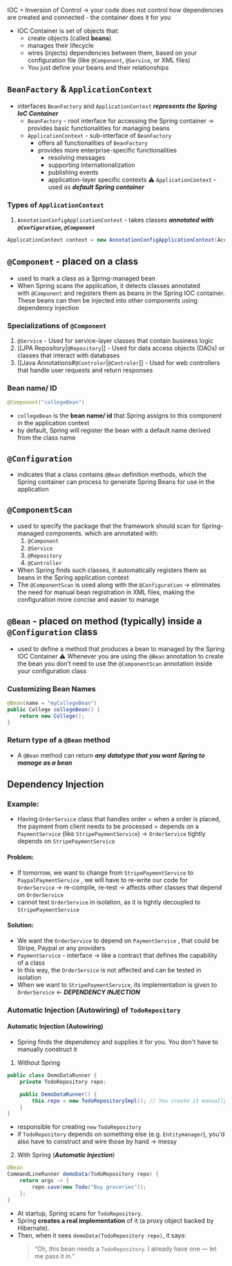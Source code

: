 IOC = Inversion of Control -> your code does not control how dependencies are created and connected - the container does it for you
- IOC Container is set of objects that:
	- create objects (called **beans**)
	- manages their lifecycle
	- wires (injects) dependencies between them, based on your configuration file (like `@Component`, `@Service`, or XML files)
	- You just define your beans and their relationships

## `BeanFactory` & `ApplicationContext`
- interfaces `BeanFactory` and `ApplicationContext` ***represents the Spring IoC Container***
	- `BeanFactory` - root interface for accessing the Spring container -> provides basic functionalities for managing beans
	- `ApplicationContext` - sub-interface of `BeanFactory` 
		- offers all functionalities of `BeanFactory`
		- provides more enterprise-specific functionalities
			- resolving messages
			- supporting internationalization
			- publishing events
			- application-layer specific contexts
	⚠️ `ApplicationContext` - used as ***default Spring container***

### Types of `ApplicationContext`
1. `AnnotationConfigApplicationContext` - takes classes ***annotated with `@Configuration`, `@Component`***
```java
ApplicationContext context = new AnnotationConfigApplicationContext(AccountConfig.class); AccountService accountService = context.getBean(AccountService.class);
```


## `@Component` - placed on a class
- used to mark a class as a Spring-managed bean
- When Spring scans the application, it detects classes annotated with `@Component` and registers them as beans in the Spring IOC container. These beans can then be injected into other components using dependency injection

### Specializations of `@Component`
1. `@Service` - Used for service-layer classes that contain business logic
2. [[JPA Repository|`@Repository`]] - Used for data access objects (DAOs) or classes that interact with databases
3. [[Java Annotations#`@Controler`|`@Controler`]] - Used for web controllers that handle user requests and return responses

### Bean name/ ID
```java
@Component("collegeBean")
```
- `collegeBean` is the **bean name/ id** that Spring assigns to this component in the application context
- by default, Spring will register the bean with a default name derived from the class name

## `@Configuration`
- indicates that a class contains `@Bean` definition methods, which the Spring container can process to generate Spring Beans for use in the application

## `@ComponentScan`
- used to specify the package that the framework should scan for Spring-managed components. which are annotated with:
	1. `@Component`
	2. `@Service`
	3. `@Repository`
	4. `@Controller`
- When Spring finds such classes, it automatically registers them as beans in the Spring application context
- The `@ComponentScan` is used along with the `@Configuration` -> eliminates the need for manual bean registration in XML files, making the configuration more concise and easier to manage
## `@Bean` - placed on method (typically) inside a `@Configuration` class
- used to define a method that produces a bean to managed by the Spring IOC Container
⚠️ Whenever you are using the `@Bean` annotation to create the bean you don’t need to use the `@ComponentScan` annotation inside your configuration class

### Customizing Bean Names
```java
@Bean(name = "myCollegeBean")
public College collegeBean() {
	return new College();
}
```

### Return type of a `@Bean` method
- A `@Bean` method can return ***any datatype that you want Spring to manage as a bean***

## Dependency Injection
### Example:
- Having `OrderService` class that handles order = when a order is placed, the payment from client needs to be processed = depends on a `PaymentService` (like `StripePaymentService`)
-> `OrderService` tightly depends on `StripePaymentService`

#### Problem:
- If tomorrow, we want to change from `StripePaymentService` to `PaypalPaymentService` , we will have to re-write our code for `OrderService` -> re-compile, re-test -> affects other classes that depend on `OrderService` 
- cannot test `OrderService` in isolation, as it is tightly decoupled to `StripePaymentService`

#### Solution:
- We want the `OrderService` to depend on `PaymentService` , that could be Stripe, Paypal or any providers
- `PaymentService` - interface -> like a contract that defines the capability of a class
- In this way, the `OrderService` is not affected and can be tested in isolation
- When we want to `StripePaymentService`, its implementation is given to `OrderService` <- ***DEPENDENCY INJECTION***

### Automatic Injection (Autowiring) of `TodoRepository` 

#### Automatic Injection (Autowiring)
- Spring finds the dependency and supplies it for you. You don't have to manually construct it

1. Without Spring 
```java
public class DemoDataRunner {
    private TodoRepository repo;

    public DemoDataRunner() {
        this.repo = new TodoRepositoryImpl(); // You create it manually
    }
}
```
- responsible for creating `new` `TodoRepository`
- if `TodoRepository` depends on something else (e.g. `Entitymanager`), you'd also have to construct and wire those by hand -> messy 

2. With Spring (***Automatic Injection***)
```java
@Bean
CommandLineRunner demoData(TodoRepository repo) {
    return args -> {
        repo.save(new Todo("Buy groceries"));
    };
}
```

- At startup, Spring scans for `TodoRepository`.
- Spring **creates a real implementation** of it (a proxy object backed by Hibernate).
- Then, when it sees `demoData(TodoRepository repo)`, it says:
    > “Oh, this bean needs a `TodoRepository`. I already have one — let me pass it in.”
    


